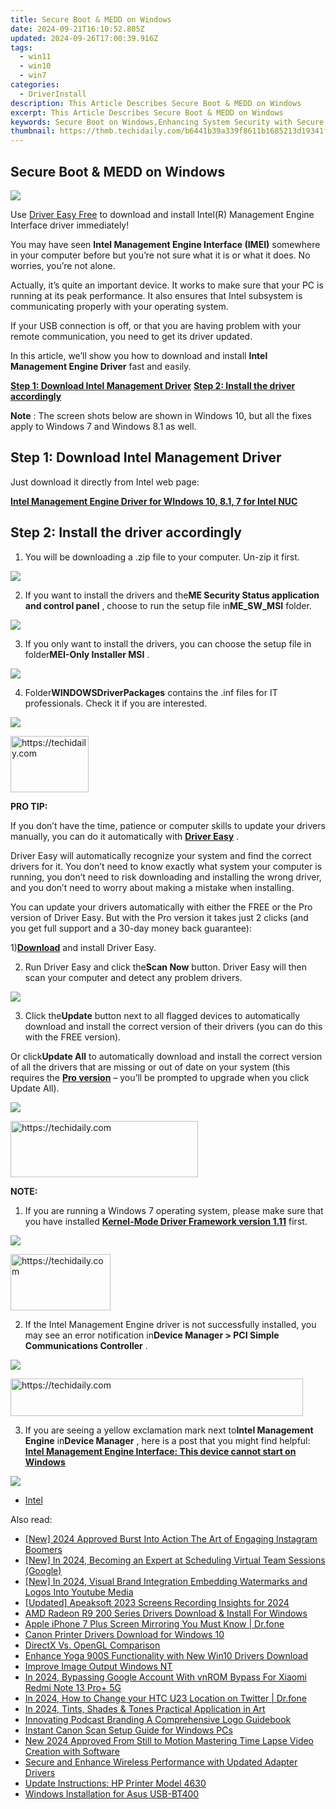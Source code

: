 ```yaml
---
title: Secure Boot & MEDD on Windows
date: 2024-09-21T16:10:52.805Z
updated: 2024-09-26T17:00:39.916Z
tags:
  - win11
  - win10
  - win7
categories:
  - DriverInstall
description: This Article Describes Secure Boot & MEDD on Windows
excerpt: This Article Describes Secure Boot & MEDD on Windows
keywords: Secure Boot on Windows,Enhancing System Security with Secure Boot Technology in Microsoft Operating Systems,Integrating Microsoft Embedded Database Definition (MEDD) for Optimized Booting Processes,Comprehensive Guide to Secure Boot & MEDD Implementation on Windows Platforms,Exploring the Benefits of Secure Boot and MEDD in Windows-Based Devices,Security Enhancements,Navigating Through Secure Boot Settings and Leveraging MEDD for Improved Windows Performance
thumbnail: https://thmb.techidaily.com/b6441b39a339f8611b1685213d19341febe69f71b4af374350d9a6e5be665eb8.jpg
---
```


## Secure Boot & MEDD on Windows

![](https://images.drivereasy.com/wp-content/uploads/2017/09/img_59b7a4f7da7c0.jpg)

 Use [Driver Easy Free](https://tools.techidaily.com/drivereasy/download/) to download and install Intel(R) Management Engine Interface driver immediately!

 You may have seen **Intel Management Engine Interface (IMEI)**  somewhere in your computer before but you’re not sure what it is or what it does. No worries, you’re not alone.

 Actually, it’s quite an important device. It works to make sure that your PC is running at its peak performance. It also ensures that Intel subsystem is communicating properly with your operating system.

 If your USB connection is off, or that you are having problem with your remote communication, you need to get its driver updated.

 In this article, we’ll show you how to download and install **Intel Management Engine Driver**  fast and easily.
  
**[Step 1: Download Intel Management Driver](#1)**
**[Step 2: Install the driver accordingly](#2)**

**Note** : The screen shots below are shown in Windows 10, but all the fixes apply to Windows 7 and Windows 8.1 as well.

## **Step 1: Download Intel Management Driver**

 Just download it directly from Intel web page:

**[Intel Management Engine Driver for WIndows 10, 8.1, 7 for Intel NUC](https://downloadmirror.intel.com/26135/eng/ME%5FConsumer%5FWin8.1%5F10%5F11.0.6.1194.zip)**

## **Step 2: Install the driver accordingly**

 1) You will be downloading a .zip file to your computer. Un-zip it first.  
  
![](https://images.drivereasy.com/wp-content/uploads/2017/02/img_58a3ca2e76e79.png)
  
 2) If you want to install the drivers and the**ME Security Status application and control panel** , choose to run the setup file in**ME\_SW\_MSI** folder.  
  
![](https://images.drivereasy.com/wp-content/uploads/2017/02/img_58a3cba0066eb.png)
  
 3) If you only want to install the drivers, you can choose the setup file in folder**MEI-Only Installer MSI** .
  
![](https://images.drivereasy.com/wp-content/uploads/2017/02/img_58a3ccff509cb.png)
  
 4) Folder**WINDOWSDriverPackages** contains the .inf files for IT professionals. Check it if you are interested.  
  
![](https://images.drivereasy.com/wp-content/uploads/2017/02/img_58a3cd9324cad.png)

<!-- affiliate ads begin -->
<a href="https://aligracehair.sjv.io/c/5597632/2135365/19272" target="_top" id="2135365">
  <img src="//a.impactradius-go.com/display-ad/19272-2135365" border="0" alt="https://techidaily.com" width="125" height="90"/>
</a>
<img height="0" width="0" src="https://aligracehair.sjv.io/i/5597632/2135365/19272" style="position:absolute;visibility:hidden;" border="0" />
<!-- affiliate ads end -->

**PRO TIP:**

 If you don’t have the time, patience or computer skills to update your drivers manually, you can do it automatically with [**Driver Easy**](https://tools.techidaily.com/drivereasy/download/) .

 Driver Easy will automatically recognize your system and find the correct drivers for it. You don’t need to know exactly what system your computer is running, you don’t need to risk downloading and installing the wrong driver, and you don’t need to worry about making a mistake when installing.

 You can update your drivers automatically with either the FREE or the Pro version of Driver Easy. But with the Pro version it takes just 2 clicks (and you get full support and a 30-day money back guarantee):

 1)[**Download**](https://tools.techidaily.com/drivereasy/download/) and install Driver Easy.

 2) Run Driver Easy and click the**Scan Now** button. Driver Easy will then scan your computer and detect any problem drivers.

![](https://images.drivereasy.com/wp-content/uploads/2017/09/img_59b7b1b0f32cf.png)

 3) Click the**Update** button next to all flagged devices to automatically download and install the correct version of their drivers (you can do this with the FREE version).

 Or click**Update All** to automatically download and install the correct version of all the drivers that are missing or out of date on your system (this requires the [**Pro version**](https://tools.techidaily.com/drivereasy/download/) – you’ll be prompted to upgrade when you click Update All).

![](https://images.drivereasy.com/wp-content/uploads/2017/09/img_59b7b1d1786b4.jpg)

<!-- affiliate ads begin -->
<a href="https://aligracehair.sjv.io/c/5597632/1902304/19272" target="_top" id="1902304">
  <img src="//a.impactradius-go.com/display-ad/19272-1902304" border="0" alt="https://techidaily.com" width="300" height="90"/>
</a>
<img height="0" width="0" src="https://aligracehair.sjv.io/i/5597632/1902304/19272" style="position:absolute;visibility:hidden;" border="0" />
<!-- affiliate ads end -->

**NOTE:**
  
 1) If you are running a Windows 7 operating system, please make sure that you have installed [**Kernel-Mode Driver Framework version 1.11**](https://www.microsoft.com/en-us/download/details.aspx?id=38423) first.  
  
![](https://images.drivereasy.com/wp-content/uploads/2017/02/img_58a3ce3cf3ba3.png)
  

<!-- affiliate ads begin -->
<a href="https://review-au.sjv.io/c/5597632/2098700/14409" target="_top" id="2098700">
  <img src="//a.impactradius-go.com/display-ad/14409-2098700" border="0" alt="https://techidaily.com" width="160" height="90"/>
</a>
<img height="0" width="0" src="https://review-au.sjv.io/i/5597632/2098700/14409" style="position:absolute;visibility:hidden;" border="0" />
<!-- affiliate ads end -->

 2) If the Intel Management Engine driver is not successfully installed, you may see an error notification in**Device Manager > PCI Simple Communications Controller** .
  
![](https://images.drivereasy.com/wp-content/uploads/2017/02/img_58a3cecf378b7.jpg)
  

<!-- affiliate ads begin -->
<a href="https://aligracehair.sjv.io/c/5597632/2135418/19272" target="_top" id="2135418">
  <img src="//a.impactradius-go.com/display-ad/19272-2135418" border="0" alt="https://techidaily.com" width="468" height="60"/>
</a>
<img height="0" width="0" src="https://aligracehair.sjv.io/i/5597632/2135418/19272" style="position:absolute;visibility:hidden;" border="0" />
<!-- affiliate ads end -->

 3) If you are seeing a yellow exclamation mark next to**Intel Management Engine** in**Device Manager** , here is a post that you might find helpful:
[**Intel Management Engine Interface: This device cannot start on Windows**](https://tools.techidaily.com/drivereasy/download/)
  
![](https://images.drivereasy.com/wp-content/uploads/2016/11/intel-r-management-engine-interface-imei.jpg)

* [Intel](https://tools.techidaily.com/drivereasy/download/)

<ins class="adsbygoogle"
     style="display:block"
     data-ad-format="autorelaxed"
     data-ad-client="ca-pub-7571918770474297"
     data-ad-slot="1223367746"></ins>

<ins class="adsbygoogle"
     style="display:block"
     data-ad-client="ca-pub-7571918770474297"
     data-ad-slot="8358498916"
     data-ad-format="auto"
     data-full-width-responsive="true"></ins>

<span class="atpl-alsoreadstyle">Also read:</span>
<div><ul>
<li><a href="https://instagram-clips.techidaily.com/new-2024-approved-burst-into-action-the-art-of-engaging-instagram-boomers/"><u>[New] 2024 Approved Burst Into Action The Art of Engaging Instagram Boomers</u></a></li>
<li><a href="https://screen-recording.techidaily.com/new-in-2024-becoming-an-expert-at-scheduling-virtual-team-sessions-google/"><u>[New] In 2024, Becoming an Expert at Scheduling Virtual Team Sessions (Google)</u></a></li>
<li><a href="https://youtube-docs.techidaily.com/n-2024-visual-brand-integration-embedding-watermarks-and-logos-into-youtube-media/"><u>[New] In 2024, Visual Brand Integration Embedding Watermarks and Logos Into Youtube Media</u></a></li>
<li><a href="https://video-screen-grab.techidaily.com/updated-apeaksoft-2023-screens-recording-insights-for-2024/"><u>[Updated] Apeaksoft 2023 Screens Recording Insights for 2024</u></a></li>
<li><a href="https://driver-install.techidaily.com/amd-radeon-r9-200-series-drivers-download-and-install-for-windows/"><u>AMD Radeon R9 200 Series Drivers Download & Install For Windows</u></a></li>
<li><a href="https://screen-mirror.techidaily.com/apple-iphone-7-plus-screen-mirroring-you-must-know-drfone-by-drfone-ios/"><u>Apple iPhone 7 Plus Screen Mirroring You Must Know | Dr.fone</u></a></li>
<li><a href="https://driver-install.techidaily.com/canon-printer-drivers-download-for-windows-10/"><u>Canon Printer Drivers Download for Windows 10</u></a></li>
<li><a href="https://driver-install.techidaily.com/directx-vs-opengl-comparison/"><u>DirectX Vs. OpenGL Comparison</u></a></li>
<li><a href="https://driver-install.techidaily.com/enhance-yoga-900s-functionality-with-new-win10-drivers-download/"><u>Enhance Yoga 900S Functionality with New Win10 Drivers Download</u></a></li>
<li><a href="https://driver-install.techidaily.com/improve-image-output-windows-nt/"><u>Improve Image Output Windows NT</u></a></li>
<li><a href="https://unlock-android.techidaily.com/in-2024-bypassing-google-account-with-vnrom-bypass-for-xiaomi-redmi-note-13-proplus-5g-by-drfone-android/"><u>In 2024, Bypassing Google Account With vnROM Bypass For Xiaomi Redmi Note 13 Pro+ 5G</u></a></li>
<li><a href="https://location-social.techidaily.com/in-2024-how-to-change-your-htc-u23-location-on-twitter-drfone-by-drfone-virtual-android/"><u>In 2024, How to Change your HTC U23 Location on Twitter | Dr.fone</u></a></li>
<li><a href="https://some-approaches.techidaily.com/in-2024-tints-shades-and-tones-practical-application-in-art/"><u>In 2024, Tints, Shades & Tones Practical Application in Art</u></a></li>
<li><a href="https://extra-hints.techidaily.com/innovating-podcast-branding-a-comprehensive-logo-guidebook/"><u>Innovating Podcast Branding A Comprehensive Logo Guidebook</u></a></li>
<li><a href="https://driver-install.techidaily.com/instant-canon-scan-setup-guide-for-windows-pcs/"><u>Instant Canon Scan Setup Guide for Windows PCs</u></a></li>
<li><a href="https://ai-video-apps.techidaily.com/new-2024-approved-from-still-to-motion-mastering-time-lapse-video-creation-with-software/"><u>New 2024 Approved From Still to Motion Mastering Time Lapse Video Creation with Software</u></a></li>
<li><a href="https://driver-install.techidaily.com/secure-and-enhance-wireless-performance-with-updated-adapter-drivers/"><u>Secure and Enhance Wireless Performance with Updated Adapter Drivers</u></a></li>
<li><a href="https://driver-install.techidaily.com/update-instructions-hp-printer-model-4630/"><u>Update Instructions: HP Printer Model 4630</u></a></li>
<li><a href="https://driver-install.techidaily.com/windows-installation-for-asus-usb-bt400/"><u>Windows Installation for Asus USB-BT400</u></a></li>
</ul></div>

